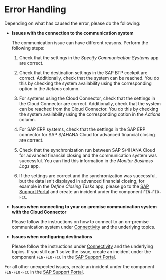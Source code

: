<!-- loioe5eb3d828cca43fcae562532a43c7bbd -->

# Error Handling

Depending on what has caused the error, please do the following:

-   **Issues with the connection to the communication system**

    The communication issue can have different reasons. Perform the following steps:

    1.  Check that the settings in the *Specify Communication Systems* app are correct.

    2.  Check that the destination settings in the SAP BTP cockpit are correct. Additionally, check that the system can be reached. You do this by checking the system availability using the corresponding option in the *Actions* column.

    3.  For systems using the Cloud Connector, check that the settings in the Cloud Connector are correct. Additionally, check that the system can be reached from the Cloud Connector. You do this by checking the system availability using the corresponding option in the *Actions* column.

    4.  For SAP ERP systems, check that the settings in the SAP ERP connector for SAP S/4HANA Cloud for advanced financial closing are correct.

    5.  Check that the synchronization run between SAP S/4HANA Cloud for advanced financial closing and the communication system was successful. You can find this information in the *Monitor Business Logs* app.

    6.  If the settings are correct and the synchronization was successful, but the data isn't displayed in advanced financial closing, for example in the *Define Closing Tasks* app, please go to the [SAP Support Portal](https://support.sap.com) and create an incident under the component `FIN-FIO-FCC`.

-   **Issues when connecting to your on-premise communication system with the Cloud Connector**

    Please follow the instructions on how to connect to an on-premise communication system under [Connectivity](../Connectivity/Connectivity_200deae.md) and the underlying topics.

-   **Issues when configuring destinations**

    Please follow the instructions under [Connectivity](../Connectivity/Connectivity_200deae.md) and the underlying topics. If you still can't solve the issue, create an incident under the component `FIN-FIO-FCC` in the [SAP Support Portal](https://support.sap.com).


For all other unexpected issues, create an incident under the component `FIN-FIO-FCC` in the [SAP Support Portal](https://support.sap.com).

